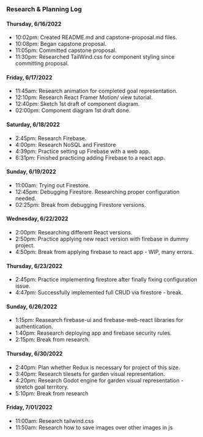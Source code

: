### Research & Planning Log

#### Thursday, 6/16/2022
* 10:02pm: Created README.md and capstone-proposal.md files. 
* 10:08pm: Began capstone proposal.
* 11:05pm: Committed capstone proposal.
* 11:30pm: Researched TailWind.css for component styling since committing proposal.


#### Friday, 6/17/2022
* 11:45am: Research animation for completed goal representation.
* 12:10pm: Research React Framer Motion/ view tutorial.
* 12:40pm: Sketch 1st draft of component diagram.
* 02:00pm: Component diagram 1st draft done.


#### Saturday, 6/18/2022
* 2:45pm: Research Firebase.
* 4:00pm: Research NoSQL and Firestore
* 4:39pm: Practice setting up Firebase with a web app.
* 6:31pm: Finished practicing adding Firebase to a react app.

#### Sunday, 6/19/2022
* 11:00am: Trying out Firestore.
* 12:45pm: Debugging Firestore. Researching proper configuration needed.
* 02:25pm: Break from debugging Firestore versions.


#### Wednesday, 6/22/2022
* 2:00pm: Researching different React versions.
* 2:50pm: Practice applying new react version with firebase in dummy project.
* 4:50pm: Break from applying firebase to react app - WIP, many errors.


#### Thursday, 6/23/2022
* 2:45pm: Practice implementing firestore after finally fixing configuration issue.
* 4:47pm: Successfully implemented full CRUD via firestore - break.

#### Sunday, 6/26/2022
* 1:15pm: Reasearch firebase-ui and firebase-web-react libraries for authentication.
* 1:40pm: Reasearch deploying app and firebase security rules.
* 2:15pm: Break from research.

#### Thursday, 6/30/2022
* 2:40pm: Plan whether Redux is necessary for project of this size.
* 3:40pm: Research tilesets for garden visual representation.
* 4:20pm: Research Godot engine for garden visual representation - stretch goal territory.
* 5:10pm: Break from research

#### Friday, 7/01/2022
* 11:00am: Research tailwind.css
* 11:50am: Research how to save images over other images in js